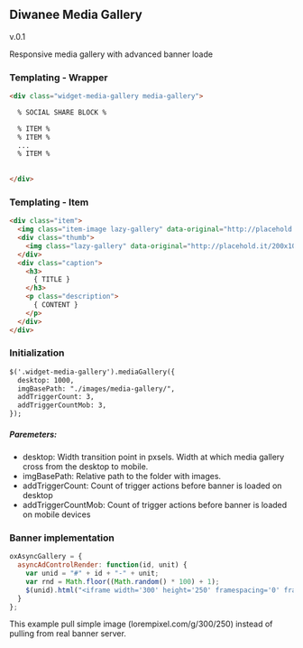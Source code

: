 ## Diwanee Media Gallery
v.0.1

Responsive media gallery with advanced banner loade

### Templating - Wrapper

```html
<div class="widget-media-gallery media-gallery">

  % SOCIAL SHARE BLOCK %

  % ITEM %
  % ITEM %
  ...
  % ITEM %
  
  
</div>
```

### Templating - Item

```html
<div class="item">
  <img class="item-image lazy-gallery" data-original="http://placehold.it/800x600" alt="" />
  <div class="thumb">
    <img class="lazy-gallery" data-original="http://placehold.it/200x100" alt="" />
  </div>
  <div class="caption">
    <h3>
      { TITLE }
    </h3>
    <p class="description">
      { CONTENT }
    </p>
  </div>
</div>
```

### Initialization

```html
$('.widget-media-gallery').mediaGallery({
  desktop: 1000,
  imgBasePath: "./images/media-gallery/",
  addTriggerCount: 3,
  addTriggerCountMob: 3,
});
```
##### Paremeters:
* desktop: Width transition point in pxsels. Width at which media gallery cross from the desktop to mobile.
* imgBasePath: Relative path to the folder with images.
* addTriggerCount: Count of trigger actions before banner is loaded on desktop
* addTriggerCountMob: Count of trigger actions before banner is loaded on mobile devices

### Banner implementation
```javascript
oxAsyncGallery = {
  asyncAdControlRender: function(id, unit) {
    var unid = "#" + id + "-" + unit;
    var rnd = Math.floor((Math.random() * 100) + 1);
    $(unid).html("<iframe width='300' height='250' framespacing='0' frameborder='no' scrolling='no' src='http://lorempixel.com/g/300/250?rnd=" + rnd + "'/></iframe>");
  }
};
```
This example pull simple image (lorempixel.com/g/300/250) instead of pulling from real banner server.


